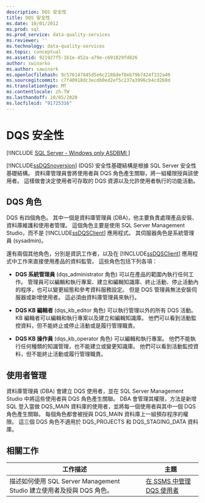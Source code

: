 ```yaml
---
description: DQS 安全性
title: DQS 安全性
ms.date: 10/01/2012
ms.prod: sql
ms.prod_service: data-quality-services
ms.reviewer: ''
ms.technology: data-quality-services
ms.topic: conceptual
ms.assetid: 921927f5-1b1e-452a-a79e-c691829fd826
author: swinarko
ms.author: sawinark
ms.openlocfilehash: 9c576147845d5e6c2186def8eb79b7424f332a40
ms.sourcegitcommit: c7f40918dc3ecdb0ed2ef5c237a3996cb4cd268d
ms.translationtype: MT
ms.contentlocale: zh-TW
ms.lasthandoff: 10/05/2020
ms.locfileid: "91725316"
---
```

# <a name="dqs-security"></a>DQS 安全性

[!INCLUDE [SQL Server - Windows only ASDBMI  ](../includes/applies-to-version/sqlserver.md)]

  [!INCLUDE[ssDQSnoversion](../includes/ssdqsnoversion-md.md)] (DQS) 安全性基礎結構是根據 SQL Server 安全性基礎結構。 資料庫管理員會將使用者與 DQS 角色產生關聯，將一組權限授與該使用者。 這樣做會決定使用者可存取的 DQS 資源以及允許使用者執行的功能活動。  
  
## <a name="dqs-roles"></a>DQS 角色  
 DQS 有四個角色。 其中一個是資料庫管理員 (DBA)，他主要負責處理產品安裝、資料庫維護和使用者管理。 這個角色主要是使用 SQL Server Management Studio，而不是 [!INCLUDE[ssDQSClient](../includes/ssdqsclient-md.md)] 應用程式。 其伺服器角色是系統管理員 (sysadmin)。  
  
 還有兩個其他角色，分別是資訊工作者，以及在 [!INCLUDE[ssDQSClient](../includes/ssdqsclient-md.md)] 應用程式中工作來直接使用產品的資料監管。 這些角色包括下列各項：  
  
-   **DQS 系統管理員** (dqs_administrator 角色) 可以在產品的範圍內執行任何工作。 管理員可以編輯和執行專案、建立和編輯知識庫、終止活動、停止活動內的程序，也可以變更組態和參考資料服務設定。 但是 DQS 管理員無法安裝伺服器或新增使用者。 這必須由資料庫管理員來執行。  
  
-   **DQS KB 編輯者** (dqs_kb_editor 角色) 可以執行管理以外的所有 DQS 活動。 KB 編輯者可以編輯和執行專案以及建立和編輯知識庫。 他們可以看到活動監控資料，但不能終止或停止活動或是履行管理職責。  
  
-   **DQS KB 操作員** (dqs_kb_operator 角色) 可以編輯和執行專案。 他們不能執行任何種類的知識管理，也不能建立或變更知識庫。 他們可以看到活動監控資料，但不能終止活動或履行管理職責。  
  
## <a name="user-management"></a>使用者管理  
 資料庫管理員 (DBA) 會建立 DQS 使用者，並在 SQL Server Management Studio 中將這些使用者與 DQS 角色產生關聯。 DBA 會管理其權限，方法是新增 SQL 登入當做 DQS_MAIN 資料庫的使用者，並將每一個使用者與其中一個 DQS 角色產生關聯。 每個角色都會被授與 DQS_MAIN 資料庫上一組預存程序的權限。 這三個 DQS 角色不適用於 DQS_PROJECTS 和 DQS_STAGING_DATA 資料庫。  
  
## <a name="related-tasks"></a>相關工作  
  
|工作描述|主題|  
|----------------------|-----------|  
|描述如何使用 SQL Server Management Studio 建立使用者及授與 DQS 角色。|[在 SSMS 中管理 DQS 使用者](./data-quality-services-features-and-tasks.md)|  
  
